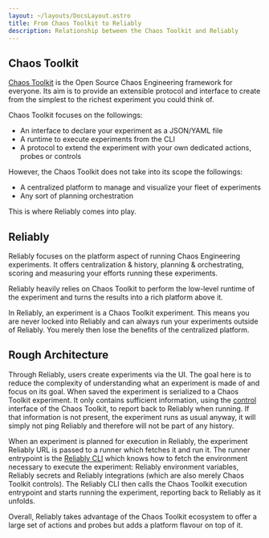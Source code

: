 ```yaml
---
layout: ~/layouts/DocsLayout.astro
title: From Chaos Toolkit to Reliably
description: Relationship between the Chaos Toolkit and Reliably
---
```


## Chaos Toolkit

[Chaos Toolkit][ctk] is the Open Source Chaos Engineering framework for
everyone. Its aim is to provide an extensible protocol and interface to create
from the simplest to the richest experiment you could think of.

[ctk]: https://chaostoolkit.org/

Chaos Toolkit focuses on the followings:

* An interface to declare your experiment as a JSON/YAML file
* A runtime to execute experiments from the CLI
* A protocol to extend the experiment with your own dedicated actions, probes
  or controls

However, the Chaos Toolkit does not take into its scope the followings:

* A centralized platform to manage and visualize your fleet of experiments
* Any sort of planning orchestration

This is where Reliably comes into play.

## Reliably

Reliably focuses on the platform aspect of running Chaos Engineering
experiments. It offers centralization & history, planning & orchestrating,
scoring and measuring your efforts running these experiments.

Reliably heavily relies on Chaos Toolkit to perform the low-level runtime
of the experiment and turns the results into a rich platform above it.

In Reliably, an experiment is a Chaos Toolkit experiment. This means you are
never locked into Reliably and can always run your experiments outside of
Reliably. You merely then lose the benefits of the centralized platform.

## Rough Architecture

Through Reliably, users create experiments via the UI. The goal here is to
reduce the complexity of understanding what an experiment is made of and 
focus on its goal. When saved the experiment is serialized to a Chaos Toolkit
experiment. It only contains sufficient information, using the [control][ctrl]
interface of the Chaos Toolkit, to report back to Reliably when running. If
that information is not present, the experiment runs as usual anyway, it will
simply not ping Reliably and therefore will not be part of any history.

When an experiment is planned for execution in Reliably, the experiment
Reliably URL is passed to a runner which fetches it and run it. The runner
entrypoint is the [Reliably CLI][cli] which knows how to fetch the environment
necessary to execute the experiment: Reliably environment variables, Reliably
secrets and Reliably integrations (which are also merely Chaos Toolkit
controls). The Reliably CLI then calls the Chaos Toolkit execution entrypoint
and starts running the experiment, reporting back to Reliably as it unfolds.

Overall, Reliably takes advantage of the Chaos Toolkit ecosystem to offer
a large set of actions and probes but adds a platform flavour on top of it.


[cli]: https://github.com/reliablyhq/cli
[ctrl]: https://chaostoolkit.org/reference/extending/create-control-extension/